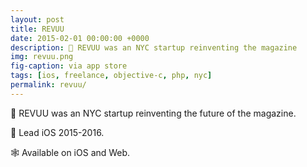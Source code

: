 ```yaml
---
layout: post
title: REVUU
date: 2015-02-01 00:00:00 +0000
description: 📕 REVUU was an NYC startup reinventing the magazine
img: revuu.png
fig-caption: via app store
tags: [ios, freelance, objective-c, php, nyc]
permalink: revuu/
---
```


📕 REVUU was an NYC startup reinventing the future of the magazine.

📐 Lead iOS 2015-2016.

🕸 Available on iOS and Web.